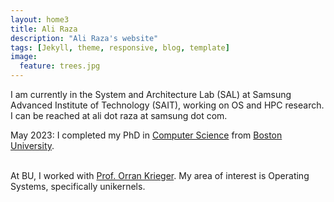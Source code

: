 ```yaml
---
layout: home3
title: Ali Raza
description: "Ali Raza's website"
tags: [Jekyll, theme, responsive, blog, template]
image:
  feature: trees.jpg
---
```


I am currently in the System and Architecture Lab (SAL) at Samsung Advanced Institute of Technology (SAIT), working on OS and HPC research. I can be reached at ali dot raza at samsung dot com.

May 2023: I completed my PhD in [Computer Science](http://www.bu.edu/cs/) from [Boston University](http://www.bu.edu).
<br />
<br />

At BU, I worked with [Prof. Orran Krieger](https://www.bu.edu/eng/profile/orran-krieger/). My area of interest is Operating Systems, specifically unikernels. 
<br />
<br />

<!---
## Research Interests: Unikernel Linux (UKL) ##
Performance-sensitive applications require specialized behavior from the OS,
e.g., custom scheduler policies, high-speed I/O, direct access to hardware, etc.
Unikernels or library-OSes provide these benefits, but still, their adoption is
low in production environments. This is because they can't always match the
battle-tested code of general-purpose OSes, their development community, the
ecosystem of management, debugging, and profiling tools, and their wide hardware
support; all of which are required by modern applications. In my research, I
explore if it's possible to preserve all the properties of general-purpose OSes
while getting the performance advantages of unikernels. Can we integrate
unikernel techniques into a general-purpose OS? What would the performance
benefits be, if any? Can unmodified applications exploit these advantages? Can
all of this be done without massive code changes and redesigning the
general-purpose OS so the community can adopt the idea and take it further? To
answer these questions, we have built a prototype that demonstrates both a path
to integrate unikernel techniques in Linux (e.g., kernel-mode execution for
applications, highly optimized transitions between kernel and application code,
run-to-completion mode, shared stacks between application and kernel, link-time
optimization of kernel and application code, etc.) and that such techniques can
result in significant performance advantages. Unmodified applications, with a
re-compilation and link to a modified Linux kernel, show performance gains
(e.g., for Redis throughput by 12% & 99th tail latency by 11%). Further, expert
developers can modify the application to better exploit the new optimizations
for more significant gains (e.g., for Redis, throughput by 25% and 99th tail
latency by 22%). The changes to the Linux kernel are modest (1250 LoC).

## Latest News ##
- **Jun, 2022:** Full length Unikernel Linux (UKL) paper available on arxiv [here](https://arxiv.org/pdf/2206.00789.pdf) and code can be found [here](https://github.com/unikernelLinux/ukl).

- **Sep, 2021:** Gave a talk on **Unikernel Linux** at **DevConf.us** organized by Red Hat. The video for the talk can be found [here](https://www.youtube.com/watch?v=Hu268xq9gMk).

- **Sep, 2020:** Gave a talk on **Unikernel Linux** at **DevConf.us** organized by Red Hat. The video for the talk can be found [here](https://www.youtube.com/watch?v=_OV7o8yImYo).

- **Sep, 2020:** Gave a talk on **Unikernel Linux** at **Red Hat Research Day** organized by Red Hat. The video for the talk can be found [here](https://www.youtube.com/watch?v=rv3EXOKK7ew).

- **Aug, 2019:** Gave a talk on **Unikernel Linux** at **DevConf.us** organized by Red Hat in Boston, MA, USA. The video for the talk can be found [here](https://www.youtube.com/watch?v=PQvxq015Psw).

- **May 12, 2019:** Presented our paper **Unikernels: The Next Stage of Linux's Dominance** at **HotOS XVII**, The 17th Workshop on Hot Topics in Operating Systems, 2019 in Bertinoro, Italy.

- **Apr 2019:** Gave a talk on **Unikernel Linux** at **Red Hat Research Day** organized by Red Hat in Boston, MA, USA.

- **Mar 3, 2019:** Our paper **Unikernels: The Next Stage of Linux's Dominance** got accepted and is set to appear at **HotOS XVII**, The 17th Workshop on Hot Topics in Operating Systems, 2019 in Bertinoro, Italy.

- **Nov 3, 2018:** I presented our paper **Using SGX-Based Virtual Clones for IoT Security** at **IEEE NCA 2018** in Boston, MA, USA.

- **Oct 30, 2018:** Gave a talk and presented a poster on **Unikernel Linux** at **2018 MOC Annual Workshop** organized by Mass Open Cloud in Boston, MA, USA.

- **Sept, 2018:** Our short paper **Using SGX-Based Virtual Clones for IoT Security** got accepted at **IEEE NCA 2018** IEEE 17th International Symposium on Network Computing and Applications (NCA), Boston, MA, USA.

- **Aug 17, 2018:** Gave a talk on **Unikernel Linux** at **DevConf.us** organized by Red Hat in Boston, MA, USA. The video for the talk can be found [here](https://youtu.be/ltvXeolVnVE?t=3h57m40s).

- **Jul, 2018:** Our paper **A Secure Cloud with Minimal Provider Trust** got accepted at **HotCloud 2018** 10th {USENIX} Workshop on Hot Topics in Cloud Computing, Boston, MA, USA.

- **May, 2018:** Will be starting as a Research Intern at **Red Hat** at the Boston office. I will be working on Unikernel Linux with Ulrich Drepper, Richard Jones and Prof. Orran Krieger.

- **April 19, 2018:** I presented our paper **It’s all in the name: Why some urls are more vulnerable to typosquatting** at **IEEE INFOCOM 2018** in Honolulu, Hawaii, USA.

- **Jan, 2018:** Our paper **It’s all in the name: Why some urls are more vulnerable to typosquatting** got accepted at **IEEE INFOCOM 2018** IEEE Conference on Computer Communications, 2018, Honolulu, Hawaii, USA.

- **May, 2017:** Our paper **An Anomaly Detection Fabric for Clouds Based on Collaborative VM Communities** got accepted at **CCGrid 2017** Proceedings of the 17th IEEE/ACM International Symposium on Cluster, Cloud and Grid Computing, Madrid, Spain.

--->
